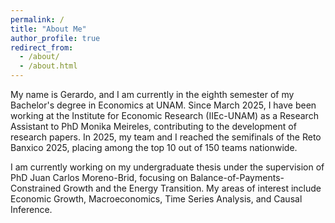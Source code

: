 ```yaml
---
permalink: /
title: "About Me"
author_profile: true
redirect_from: 
  - /about/
  - /about.html
---
```


My name is Gerardo, and I am currently in the eighth semester of my Bachelor's degree in Economics at UNAM. Since March 2025, I have been working at the Institute for Economic Research (IIEc-UNAM) as a Research Assistant to PhD Monika Meireles, contributing to the development of research papers. In 2025, my team and I reached the semifinals of the Reto Banxico 2025, placing among the top 10 out of 150 teams nationwide. 

I am currently working on my undergraduate thesis under the supervision of PhD Juan Carlos Moreno-Brid, focusing on Balance-of-Payments-Constrained Growth and the Energy Transition. My areas of interest include Economic Growth, Macroeconomics, Time Series Analysis, and Causal Inference.